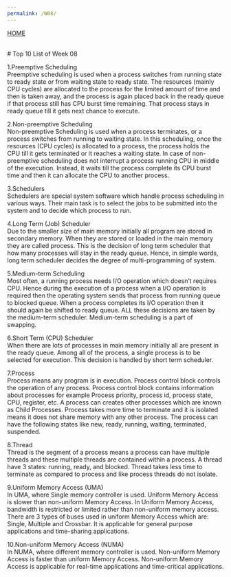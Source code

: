 ```yaml
---
permalink: /W08/
---
```

[HOME](../)

<br>
# Top 10 List of Week 08
<br>

1.Preemptive Scheduling<br>
Preemptive scheduling is used when a process switches from running state to ready state or from waiting state to ready state. The resources (mainly CPU cycles) are allocated to the process for the limited amount of time and then is taken away, and the process is again placed back in the ready queue if that process still has CPU burst time remaining. That process stays in ready queue till it gets next chance to execute.<br>

2.Non-preemptive Scheduling<br>
Non-preemptive Scheduling is used when a process terminates, or a process switches from running to waiting state. In this scheduling, once the resources (CPU cycles) is allocated to a process, the process holds the CPU till it gets terminated or it reaches a waiting state. In case of non-preemptive scheduling does not interrupt a process running CPU in middle of the execution. Instead, it waits till the process complete its CPU burst time and then it can allocate the CPU to another process.<br>

3.Schedulers<br>
Schedulers are special system software which handle process scheduling in various ways. Their main task is to select the jobs to be submitted into the system and to decide which process to run.<br>

4.Long Term (Job) Scheduler<br>
Due to the smaller size of main memory initially all program are stored in secondary memory. When they are stored or loaded in the main memory they are called process. This is the decision of long term scheduler that how many processes will stay in the ready queue. Hence, in simple words, long term scheduler decides the degree of multi-programming of system.<br>

5.Medium-term Scheduling<br>
Most often, a running process needs I/O operation which doesn’t requires CPU. Hence during the execution of a process when a I/O operation is required then the operating system sends that process from running queue to blocked queue. When a process completes its I/O operation then it should again be shifted to ready queue. ALL these decisions are taken by the medium-term scheduler. Medium-term scheduling is a part of swapping.<br>

6.Short Term (CPU) Scheduler<br>
When there are lots of processes in main memory initially all are present in the ready queue. Among all of the process, a single process is to be selected for execution. This decision is handled by short term scheduler.<br>

7.Process<br>
Process means any program is in execution. Process control block controls the operation of any process. Process control block contains information about processes for example Process priority, process id, process state, CPU, register, etc. A process can creates other processes which are known as Child Processes. Process takes more time to terminate and it is isolated means it does not share memory with any other process. The process can have the following states like new, ready, running, waiting, terminated, suspended.<br>

8.Thread<br>
Thread is the segment of a process means a process can have multiple threads and these multiple threads are contained within a process. A thread have 3 states: running, ready, and blocked. Thread takes less time to terminate as compared to process and like process threads do not isolate.<br>

9.Uniform Memory Access (UMA)<br>
In UMA, where Single memory controller is used. Uniform Memory Access is slower than non-uniform Memory Access. In Uniform Memory Access, bandwidth is restricted or limited rather than non-uniform memory access. There are 3 types of buses used in uniform Memory Access which are: Single, Multiple and Crossbar. It is applicable for general purpose applications and time-sharing applications.<br>

10.Non-uniform Memory Access (NUMA)<br>
In NUMA, where different memory controller is used. Non-uniform Memory Access is faster than uniform Memory Access. Non-uniform Memory Access is applicable for real-time applications and time-critical applications.<br>
